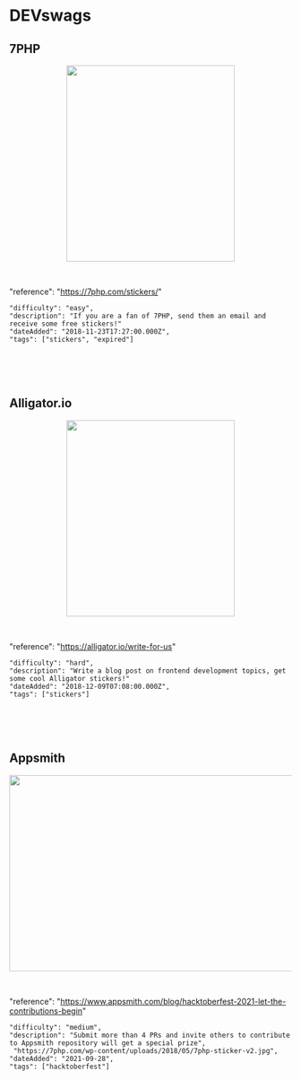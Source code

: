 # DEVswags




## 7PHP
<p align="center">
<img src="https://7php.com/wp-content/uploads/2018/05/7php-sticker-v2.jpg" height="350" width="300">       
</p>
<br>

"reference": "https://7php.com/stickers/"


    "difficulty": "easy",
    "description": "If you are a fan of 7PHP, send them an email and receive some free stickers!"
    "dateAdded": "2018-11-23T17:27:00.000Z",
    "tags": ["stickers", "expired"]
  
  
  <br>
  <br>
  <br>
  


## Alligator.io
<p align="center">
<img src="https://pbs.twimg.com/profile_images/622200384455442432/hf71Z251_400x400.png" height="350" width="300">       
</p>
<br>

"reference": "https://alligator.io/write-for-us"

 
    "difficulty": "hard",
    "description": "Write a blog post on frontend development topics, get some cool Alligator stickers!"
    "dateAdded": "2018-12-09T07:08:00.000Z",
    "tags": ["stickers"]
  <br>
  <br>
  <br> 
  


## Appsmith
<p align="center">
<img src="https://uploads-ssl.webflow.com/5f3d61ff1ad2bb54772d57de/614dbb8051b73a9c5ce9382e_Appsmith_HF2021%20(1)-p-1600.png" height="350" width="800">       
</p>
<br>

"reference": "https://www.appsmith.com/blog/hacktoberfest-2021-let-the-contributions-begin"


    "difficulty": "medium",
    "description": "Submit more than 4 PRs and invite others to contribute to Appsmith repository will get a special prize", 
     "https://7php.com/wp-content/uploads/2018/05/7php-sticker-v2.jpg",
    "dateAdded": "2021-09-28",
    "tags": ["hacktoberfest"]
  
  
  <br>
  <br>
  <br>  
  
  
  
  
  
  
  
  
  
  
  
  
  
  
  
  
  
  
  
  
  
  
  
  
  
  <!--
  
  

  {
    "name": "Appwrite",
    "difficulty": "medium",
    "description": "Contributing to any Appwrite repo this October will land you some cool merchandise, including stickers, magnets, and pins. There is also an exclusive T-Shirt for this month's top 20 contributors, and a chance to win a Digitalocean, Intel, and 'the Practical DEV' limited edition t-shirt.",
    "reference": "https://medium.com/appwrite-io/celebrate-hacktoberfest-20-with-appwrite-1356337e2159",
    "image": "https://miro.medium.com/max/700/1*PUyLJqc4AXHOmXwkH9FNKA.png",
    "dateAdded": "2020-09-21T18:32:00.000Z",
    "tags": ["badges", "hacktoberfest", "stickers", "clothing", "expired"]
  },
  {
    "name": "Aqua",
    "difficulty": "medium",
    "description": "Contribute to Aqua's open source portfolio, and win stickers, t-shirts and even a book on Kubernetes Security.",
    "reference": "https://blog.aquasec.com/aqua-open-source-security-hacktoberfest",
    "image": "https://blog.aquasec.com/hs-fs/hubfs/Blog/HacktoberFest%20Blog_650_315.jpg?width=1300&name=HacktoberFest%20Blog_650_315.jpg",
    "dateAdded": "2019-10-07T13:05:05.000Z",
    "tags": ["stickers", "clothing", "hacktoberfest", "expired"]
  },
  {
    "name": "AquaSec",
    "difficulty": "medium",
    "description": "Contribute to AquaSec's open source portfolio and win branded sticker packs, face masks, or limited edition Aqua Hacktoberfest T-shirts!",
    "reference": "https://blog.aquasec.com/hacktoberfest-2020-aqua-open-source",
    "image": "https://blog.aquasec.com/hs-fs/hubfs/Hacktoberfest%202.0%20Blog%20Image%20v4.jpg",
    "dateAdded": "2020-10-01T19:47:00.000Z",
    "tags": ["hacktoberfest", "stickers", "clothing", "expired"]
  },
  {
    "name": "Aras",
    "difficulty": "medium",
    "description": "Submit an improvement to any <a href='http://community.aras.com/en/projects/'>Aras Community Project</a> in October 2018 to earn stickers! Submit five, earn a limited edition T-shirt!",
    "reference": "https://community.aras.com/b/english/posts/join-aras-labs-hacktoberfest-2018",
    "image": "https://www.aras.com/-/media/Images/Content-Row-Images/im-an-innovator.png",
    "dateAdded": "2018-10-24T11:45:00.000Z",
    "tags": ["clothing", "hacktoberfest", "expired", "stickers"]
  },
  {
    "name": "Auth0",
    "difficulty": "hard",
    "description": "Have one accepted pull request in a qualifying Auth0 Github project in October 2018 and receive a kickass 2018 Hacktoberfest t-shirt courtesy of the awesome Auth0 team, along with a psychedelic Auth0 sticker pack!",
    "reference": "https://auth0.com/blog/celebrate-hacktoberfest-with-auth0/",
    "image": "https://images.all-free-download.com/images/graphiclarge/blank_t_shirt_clip_art_19042.jpg",
    "dateAdded": "2018-10-06T03:35:20.000Z",
    "tags": ["clothing", "hacktoberfest", "expired", "stickers"]
  },
  {
    "name": "Blockstack",
    "difficulty": "medium",
    "description": "Complete the Zero-to-DApp tutorial and submit your sample to App.co to get a T-shirt!",
    "reference": "https://community.blockstack.org/z2d-shirt",
    "image": "https://static.tildacdn.com/tild6433-6535-4833-b932-323062343930/Zero_to_Dapp_shirt_p.png",
    "dateAdded": "2020-01-19T05:30:00.000Z",
    "tags": ["clothing", "expired"]
  },
  {
    "name": "Blockstack",
    "difficulty": "easy",
    "description": "Get up to 5 awesome stickers from Blockstack! Don't be evil!",
    "reference": "https://web.archive.org/web/20200616131621/https://blockstack.myshopify.com/collections/frontpage/products/dont-be-evil-stickers",
    "image": "https://i.imgur.com/sHgpibu.jpg",
    "dateAdded": "2020-07-21T14:42:00.000Z",
    "tags": ["stickers", "expired"]
  },
  {
    "name": "Camunda",
    "difficulty": "medium",
    "description": "Complete the Camunda challenge to earn a limited edition Camunda x Hacktoberfest 2021 t-shirt as well as nifty stickers.",
    "reference": "https://camunda.com/hacktoberfest2021/",
    "image": "https://camunda.com/wp-content/uploads/2021/09/Join-the-Fun-%E2%80%93-Hacktoberfest-2021-2-09012021.png",
    "dateAdded": "2021-09-28T15:56:00.000Z",
    "tags": ["clothing", "hacktoberfest", "stickers"]
  },
  {
    "name": "CircleCI",
    "difficulty": "medium",
    "description": "Participate in #Orbtoberfest with CircleCI and claim limited edition swag! 1 - 3 pull requests: Limited-Edition Sticker, 4+ pull requests: Limited-Edition T-shirt",
    "reference": "https://hacktoberfest.circleci.com",
    "image": "https://i.imgur.com/MkxWDck.jpg",
    "dateAdded": "2020-10-02T19:30:00.000Z",
    "tags": ["clothing", "hacktoberfest", "stickers", "expired"]
  },
  {
    "name": "Codeship",
    "difficulty": "medium",
    "description": "Submit 15 builds in 30 days, get stickers sent your way! (Ships only to North America and Europe)",
    "reference": "https://codeship.com/swag",
    "image": "https://i.postimg.cc/1RL8YZPx/Bcob-ZCE-Imgur-1.jpg",
    "dateAdded": "2018-02-18T18:44:53.000Z",
    "tags": ["stickers"]
  },
  {
    "name": "CodingBlocks",
    "difficulty": "medium",
    "description": "Have one merged PR on any of <a href='https://cb.lk/gh'>Coding Blocks open source projects</a> and get t-shirt with stickers or even a bag (1 PR - t-shirt, 5+ PRs - bag)",
    "reference": "https://blog.codingblocks.com/2019/cb-hacktoberfest-2019/",
    "image": "https://i.imgur.com/0SrSsNM.png",
    "dateAdded": "2019-10-09T19:00:00.000Z",
    "tags": ["accessories", "stickers", "hacktoberfest", "clothing", "expired"]
  },
  {
    "name": "CommerceJS",
    "difficulty": "medium",
    "description": "Submit one pull request to Commerce.js to win more cool swag!",
    "reference": "https://commercejs.com/docs/hacktoberfest/",
    "image": "https://images.ctfassets.net/u77gi3ejnmxq/32QPYCIi28peoxPpwxmiml/3a56eecf0eaa4ec682d78ff0f560bd82/Group_5.svg",
    "dateAdded": "2020-10-06T07:54:00.000Z",
    "tags": ["hacktoberfest", "stickers", "badges", "expired"]
  },
  {
    "name": "Container Solutions",
    "difficulty": "easy",
    "description": "Submit one successful pull request to any of Container Solutions' repos to win a free t-shirt!",
    "reference": "https://blog.container-solutions.com/container-solutions-does-hacktoberfest",
    "image": "https://blog.container-solutions.com/hubfs/hacktober2020.png",
    "dateAdded": "2020-10-15T06:40:00.000Z",
    "tags": ["hacktoberfest", "clothing", "expired"]
  },
  {
    "name": "Contentful",
    "difficulty": "easy",
    "description": "Sign up to Contentful and get a free pair of socks to your door.",
    "reference": "https://www.contentful.com/resources/syntaxfm/",
    "image": "https://i.imgur.com/15gp2Ml.jpg",
    "dateAdded": "2018-12-03T04:36:19.000Z",
    "tags": ["clothing", "expired"]
  },
  {
    "name": "Datenanfragen.de e. V.",
    "difficulty": "medium",
    "description": "One merged PR gets at least 3 stickers (limited to 100 sets) and a chance at a limited edition t-shirt.",
    "reference": "https://www.datarequests.org/blog/hacktoberfest-2020/",
    "image": "https://www.datarequests.org/blog/hacktoberfest-2020/hacktoberfest-2020_hu28b1cba020bf43bc24568088e4124bec_241852_881x0_resize_q75_box.jpg",
    "dateAdded": "2020-10-01T19:00:00.000Z",
    "tags": ["stickers", "clothing", "hacktoberfest", "expired"]
  },
  {
    "name": "Deque",
    "difficulty": "easy",
    "description": "Answer Deque's feedback survey once you're logged in to get an awesome t-shirt.",
    "reference": "https://web.archive.org/web/20191011183127/https://twitter.com/dequesystems/status/1182651282869362694",
    "image": "https://i.imgur.com/t82DlcW.jpg",
    "dateAdded": "2020-02-25T14:33:22.000Z",
    "tags": ["clothing", "expired"]
  },
  {
    "name": "DEV Podcast",
    "difficulty": "easy",
    "description": "Leave a review about DevNews OR DevDiscuss podcasts on Apple Podcasts and get a free pack of DEV stickers.",
    "reference": "https://airtable.com/shr8oKAIMZgdYnBxx",
    "image": "https://dev-to-uploads.s3.amazonaws.com/i/g6kt7ukqd9adhssdmoe9.png",
    "dateAdded": "2020-10-01T17:18:00.000Z",
    "tags": ["stickers"]
  },
  {
    "name": "Devfolio",
    "difficulty": "hard",
    "description": "Contribute 4 valid PRs to one of Devfolio's approved repositories, and receive some stickers! Top 50 contributors will also get a t-shirt. (Ships only to India)",
    "reference": "https://devfolio.co/blog/devfolio-hacktoberfest-2020/",
    "image": "https://pbs.twimg.com/media/EJfpSDTUUAIXtdP.jpg",
    "dateAdded": "2020-10-01T16:35:21.000Z",
    "tags": ["stickers", "clothing", "hacktoberfest", "expired"]
  },
  {
    "name": "devRant",
    "difficulty": "medium",
    "description": "Get 30 ++'s on a single rant you've posted to devRant to receive 3 free high-quality devRant laptop stickers! Or post an awesome rant that gets over 750 ++'s to receive a free devRant squishy stress ball!",
    "reference": "https://devrant.com/free-stickers",
    "image": "https://devrant.com/static/devrant/img/stickers-collection3.png",
    "dateAdded": "2018-02-19T09:11:04.000Z",
    "tags": ["accessories", "stickers"]
  },
  {
    "name": "Docusaurus",
    "difficulty": "hard",
    "description": "Get swag for migrating websites to Docusaurus 2!",
    "reference": "https://github.com/facebook/docusaurus/issues/1834",
    "image": "https://i.imgur.com/IbZCAWP.jpg",
    "dateAdded": "2019-10-27T12:37:23.000Z",
    "tags": ["stickers"]
  },
  {
    "name": "Earthly",
    "difficulty": "medium",
    "description": "First 40 participants to get atleast one PR merged to <a href='https://github.com/earthly/earthly'>earthly</a> will receive Sticker. You can also qualify for the sticker by adding a working Earthfile file to another opensource project.",
    "reference": "https://blog.earthly.dev/hacktoberfest-2020/",
    "image": "https://static.wixstatic.com/media/2cf192_051ee9f4b18b42a49c5d3bb11d87e3f3~mv2.png/v1/fill/w_162,h_50,al_c,q_85,usm_0.66_1.00_0.01/Dark%20bg.webp",
    "dateAdded": "2020-10-01T16:38:00.000Z",
    "tags": ["hacktoberfest", "stickers", "expired"]
  },
  {
    "name": "erxes",
    "difficulty": "medium",
    "description": "Submit 3 issues and 1 PR to their <a href='https://github.com/erxes/erxes'>repo</a>, get a t-shirt and stickers.",
    "reference": "https://erxes.io/hubspot-alternative-erxes-swag",
    "image": "https://i.imgur.com/pE9Ml3v.png",
    "dateAdded": "2020-03-16T05:06:00.000Z",
    "tags": ["clothing", "stickers"]
  },
  {
    "name": "Flutterwave",
    "difficulty": "hard",
    "description": "Contribute 2 or more merged PRs to any of our community libraries and win a shirt",
    "reference": "https://twitter.com/Ace_KYD/status/1183738026511519745",
    "image": "https://i.imgur.com/OnQL0zO.jpg",
    "dateAdded": "2019-10-17T05:55:00.000Z",
    "tags": ["clothing", "hacktoberfest", "expired"]
  },
  {
    "name": "Gatsby",
    "difficulty": "hard",
    "description": "Get a pull request merged into Gatsby and receive a free shirt, socks, or stickers.",
    "reference": "https://www.gatsbyjs.org/docs/contributor-swag/",
    "image": "https://i.imgur.com/e7GwaTN.png",
    "dateAdded": "2018-10-24T11:42:09.000Z",
    "tags": ["clothing", "stickers"]
  },
  {
    "name": "Globo",
    "difficulty": "medium",
    "description": "Contribute 2 pull requests to Globo's Open Source Projects. At least 1 PR has to be accepted and you have to be in the first 200 registrants to get an exclusive t-shirt. Delivery only in Brazil.",
    "reference": "https://opensource.globo.com/hacktoberfest/",
    "image": "https://i.imgur.com/TTrRMaE.jpg",
    "dateAdded": "2019-10-10T13:00:00.000Z",
    "tags": ["hacktoberfest", "clothing", "expired"]
  },
  {
    "name": "Google Assistant",
    "difficulty": "hard",
    "description": "Make an app for the Google Assistant available to users, get an exclusive Google Assistant t-shirt and a Google Home (if a certain number of users engage with it)!",
    "reference": "https://developers.google.com/actions/community/overview",
    "image": "https://i.imgur.com/xElC8jm.jpg",
    "dateAdded": "2018-02-18T19:59:42.000Z",
    "tags": ["clothing", "device", "expired"]
  },
  {
    "name": "Hacktoberfest 2020",
    "difficulty": "medium",
    "description": "Make four Pull Requests (PRs) between October 1–31 in any time zone, and earn a limited edition T-shirt!",
    "reference": "https://hacktoberfest.digitalocean.com/",
    "image": "https://i.imgur.com/fAuXACg.png",
    "dateAdded": "2020-09-16T21:33:20.000Z",
    "tags": ["clothing", "hacktoberfest", "stickers", "expired"]
  },
  {
    "name": "Hasura",
    "difficulty": "medium",
    "description": "Submit a PR to Hasura's <a href='https://github.com/hasura/graphql-engine'>GraphQL Engine</a> or <a href='https://github.com/hasura/learn-graphql'>GraphQL Tutorial Series</a> during Hacktoberfest 2020 and get a Hasura sticker pack. For all valid PRs closing an issue with the label hacktoberfest, a secret swag will be sent.",
    "reference": "https://hasura.io/blog/hasura-joins-hacktoberfest-3rd-year-in-a-row/",
    "image": "https://hasura.io/blog/content/images/2020/09/Hacktoberfest-2020--5--1.png",
    "dateAdded": "2020-10-02T12:27:00.000Z",
    "tags": ["clothing", "hacktoberfest", "stickers", "expired"]
  },
  {
    "name": "IHP",
    "difficulty": "easy",
    "description": "Fill out the form, and get some stickers sent to you!",
    "reference": "https://github.com/digitallyinduced/ihp#ihp-stickers",
    "image": "https://i.imgur.com/lV40hIR.png",
    "dateAdded": "2020-10-02T09:59:00.000Z",
    "tags": ["stickers"]
  },
  {
    "name": "ImgBot",
    "difficulty": "easy",
    "description": "Install the bot on your repo and get some awesome laptop stickers from ImgBot after filling out the form!",
    "reference": "https://docs.google.com/forms/d/e/1FAIpQLScpL5wT5dsFTXZou49p7_W7Y2sbMeqKulvDrwHQabecc4YF7w/viewform",
    "image": "https://pbs.twimg.com/media/EJzGQGKUwAALlSC?format=jpg&name=4096x4096",
    "dateAdded": "2020-01-02T05:30:00.000Z",
    "tags": ["stickers", "expired"]
  },
  {
    "name": "Indeed",
    "difficulty": "medium",
    "description": "Complete two or more pull requests in October 2020 to any open source Indeed repository and be eligible to earn an Open Source sweatshirt! (Shipping only to US)",
    "reference": "https://engineering.indeedblog.com/indeed-hacktoberfest-2020/",
    "image": "https://rac4ou2q3g246tjk3rxqbt1c-wpengine.netdna-ssl.com/wp-content/uploads/2020/09/indeed_open_source_sweatshirt-1.png",
    "dateAdded": "2020-09-30T03:19:14.000Z",
    "tags": ["clothing", "hacktoberfest", "expired"]
  },
  {
    "name": "InfraCloud",
    "difficulty": "medium",
    "description": "The first 50 people to get one PR merged into an InfraCloud repo will get a cool t-shirt, along with some amazing stickers. Jumbo Prize – The person with the most merged PRs will also get a Kindle.",
    "reference": "https://twitter.com/infracloudio/status/1310980826541092865",
    "image": "https://i.imgur.com/Wlfg3Xq.png",
    "dateAdded": "2020-09-25T19:20:42.000Z",
    "tags": ["stickers", "clothing", "device", "hacktoberfest", "expired"]
  },
  {
    "name": "IPFS",
    "difficulty": "easy",
    "description": "Contact the IPFS team via e-mail, and ask them kindly for some swag!",
    "reference": "https://github.com/ipfs/community/#swag",
    "image": "https://i.imgur.com/sGUHD1P.jpg",
    "dateAdded": "2019-08-20T19:20:42.000Z",
    "tags": ["stickers", "clothing", "expired"]
  },
  {
    "name": "JabRef",
    "difficulty": "medium",
    "description": "Get a pull request merged, receive a sticker. Get five pull requests merged, receive a T-shirt.",
    "reference": "https://www.jabref.org/hacktoberfest/2019.html",
    "image": "https://i.imgur.com/eEXO4ep.jpg",
    "dateAdded": "2019-10-05T23:07:46.000Z",
    "tags": ["stickers", "clothing", "hacktoberfest", "expired"]
  },
  {
    "name": "Jetbrains",
    "difficulty": "easy",
    "description": "Fill in the form and you will get a coupon for a one-month access to 'All Products Pack' subscription of Jetbrains. It's free of charge and can be used by anyone.",
    "reference": "https://www.jetbrains.com/lp/hacktoberfest-2020/#get-the-tools",
    "image": "https://i.imgur.com/Lee21sb.png",
    "dateAdded": "2020-09-18T21:33:20.000Z",
    "tags": ["software", "hacktoberfest", "expired"]
  },
  {
    "name": "Jina AI",
    "difficulty": "medium",
    "description": "Love Jina, get swag! Make a PR, write a blog post, or provide awesome tech support and you'll get a notepad, stickers, keyring, pen and tote bag.",
    "reference": "https://jina.ai/blog/swag/",
    "image": "https://jina.ai/assets/images/blog/swag/advocate_swag.jpg",
    "dateAdded": "2021-07-23T16:38:20.000Z",
    "tags": ["accessories", "stickers"]
  },
  {
    "name": "JS Bin",
    "difficulty": "easy",
    "description": "Fill out a Google form with your name and address and get a sticker. There’s no cost to you, but they will be restricting the send outs to bi-monthly or quarterly depending on demand.",
    "reference": "https://jsbin.com/help/stickers/",
    "image": "https://pbs.twimg.com/media/CccQEDjUUAE9wRO.jpg",
    "dateAdded": "2018-11-28T16:42:00.000Z",
    "tags": ["stickers"]
  },
  {
    "name": "Kong",
    "difficulty": "medium",
    "description": "Everyone who gets 1 PR accepted to a Kong repo can get a Kong Contributor T-shirt!",
    "reference": "https://github.com/Kong/kong/blob/master/CONTRIBUTING.md#contributor-t-shirt",
    "image": "https://konghq.com/wp-content/uploads/2018/04/100-contributor-t-shirt-1024x768.jpg",
    "dateAdded": "2018-10-24T11:18:55.000Z",
    "tags": ["clothing"]
  },
  {
    "name": "LadyBug",
    "difficulty": "medium",
    "description": "In addition to the Hacktoberfest swag, LadybugTools is offering a sticker if you contribute 1 or more Pull Requests to solve one of our hacktoberfest labelled issues.",
    "reference": "https://discourse.ladybug.tools/t/celebrate-hacktoberfest-2019-with-ladybug-tools/7314",
    "image": "https://discourse.ladybug.tools/uploads/default/original/2X/d/d0d4cc754f688015675adf8698d42b42dde981bc.png",
    "dateAdded": "2019-10-09T10:23:46.000Z",
    "tags": ["hacktoberfest", "stickers", "expired"]
  },
  {
    "name": "LBRY",
    "difficulty": "medium",
    "description": "Anyone who makes any contribution at all, even a one line typo fix, will receive a LBRY sticker. Anyone who contributes anything of any substance will receive a sticker, LBRY t-shirt, and more.",
    "reference": "https://lbry.com/news/hacktoberfest-2019",
    "image": "https://i.imgur.com/IEchVUJ.png",
    "dateAdded": "2019-10-05T10:23:46.000Z",
    "tags": ["clothing", "hacktoberfest", "stickers", "expired"]
  },
  {
    "name": "Les tilleuls",
    "difficulty": "medium",
    "description": "To win a t-shirt, make 3 pull requests on API Platform's GitHub repositories by October 31st, and then <a href='https://cooptilleuls.typeform.com/to/CG0pLd'>fill in this form.</a>",
    "reference": "https://les-tilleuls.coop/fr/blog/article/celebrate-hacktoberfest-with-api-platform",
    "image": "https://i.imgur.com/uX5nRnW.png",
    "dateAdded": "2019-10-18T05:55:00.000Z",
    "tags": ["clothing", "hacktoberfest", "expired"]
  },
  {
    "name": "LoginRadius",
    "difficulty": "easy",
    "description": "Submit a successful pull request for one of the issues with the hacktoberfest label in the LoginRadius GitHub organization and earn a T-shirt and Swags!",
    "reference": "https://www.loginradius.com/blog/async/hacktoberfest-2021/",
    "image": "https://apidocs.lrcontent.com/images/swag_57515f6b4cc7487f27.76085248.png",
    "dateAdded": "2021-09-27T10:00:00.000Z",
    "tags": ["clothing", "hacktoberfest"]
  },
  {
    "name": "Magento + Adobe",
    "difficulty": "hard",
    "description": "Submit 5 or more pull requests during October 2019 to any open repositories under Adobe or Magento organizations on GitHub, get a Squashtoberfest T-Shirt!",
    "reference": "https://opensource.adobe.com/squashtoberfest/",
    "image": "https://i.imgur.com/yt3iUBB.png",
    "dateAdded": "2019-10-03T14:17:39.000Z",
    "tags": ["clothing", "hacktoberfest", "expired"]
  },
  {
    "name": "Mattermost",
    "difficulty": "easy",
    "description": "If you are a first time contributor, get a PR merged to any of their public repository and get a limited edition Mattermost mug!",
    "reference": "https://mattermost.com/blog/hacktoberfest-2020/",
    "image": "https://i.imgur.com/cGV35Cc.png",
    "dateAdded": "2020-09-29T14:17:39.000Z",
    "tags": ["mug", "hacktoberfest", "expired"]
  },
  {
    "name": "MayaData",
    "difficulty": "medium",
    "description": "Get a t-shirt for contributing a pull request to LitmusChaos/OpenEBS. There is also exclusive swag and prizes for the top weekly contributors.",
    "reference": "https://blog.mayadata.io/celebrate-hacktoberfest-2020-open-source-with-mayadata",
    "image": "https://blog.mayadata.io/hs-fs/hubfs/Hacktoberfest%20desktop%20version.png?width=3001&name=Hacktoberfest%20desktop%20version.png",
    "dateAdded": "2020-09-30T03:19:14.000Z",
    "tags": ["clothing", "hacktoberfest", "stickers", "expired"]
  },
  {
    "name": "Meedan",
    "difficulty": "easy",
    "description": "Contribute a valid PR to any Meedan repo during the month of October for a limited edition t-shirt, mask, and sticker pack.",
    "reference": "https://meedan.com/hacktoberfest",
    "image": "https://i.imgur.com/4sxLMVP.jpg",
    "dateAdded": "2020-10-03T17:26:00.000Z",
    "tags": ["clothing", "hacktoberfest", "stickers", "expired"]
  },
  {
    "name": "Microsoft",
    "difficulty": "medium",
    "description": "Make one pull request in October 2018 to any <a href='https://opensource.microsoft.com/'>open source Microsoft repository</a>, earn a limited edition T-shirt!",
    "reference": "https://cloudblogs.microsoft.com/opensource/2018/09/30/join-hacktoberfest-2018-celebration-microsoft/",
    "image": "https://i.imgur.com/d8Sa90c.jpg",
    "dateAdded": "2018-10-01T08:36:05.000Z",
    "tags": ["clothing", "hacktoberfest", "expired"]
  },
  {
    "name": "NativeScript",
    "difficulty": "easy",
    "description": "Make your first contribution to the NativeScript community and win an awesome set of stickers. Among the stickers you will find a limited edition 'Contributor' sticker. ",
    "reference": "https://www.nativescript.org/blog/nativescript-first-time-contribution-contest-continued-and-extended",
    "image": "https://i.imgur.com/iiWLHhk.png",
    "dateAdded": "2019-01-25T06:45:29.000Z",
    "tags": ["stickers"]
  },
  {
    "name": "Netlify",
    "difficulty": "easy",
    "description": "Just fill out the <a href='https://swag.netlify.com/'>form</a> and get stickers.",
    "reference": "https://swag.netlify.com/",
    "image": "https://i.imgur.com/lRJYJ3o.jpg",
    "dateAdded": "2018-04-27T19:36:39.000Z",
    "tags": ["stickers", "expired"]
  },
  {
    "name": "Nexmo",
    "difficulty": "medium",
    "description": "Have one accepted pull request in October 2018 to any <a href='https://github.com/nexmo/'>Nexmo Repository</a>, earn a limited edition #nextoberfest T-shirt!",
    "reference": "https://www.nexmo.com/blog/2018/10/09/join-nextoberfest-tis-the-season-to-be-hacking-dr/",
    "image": "https://www.nexmo.com/wp-content/uploads/2018/10/Nextoberfest.png",
    "dateAdded": "2018-10-12T13:32:07.000Z",
    "tags": ["clothing", "hacktoberfest", "expired"]
  },
  {
    "name": "npm",
    "difficulty": "hard",
    "description": "Fix a <a href='https://npm.community/c/bugs'>bug</a>, get a fashionable pair of socks!",
    "reference": "http://blog.npmjs.org/post/129827785565/npm-weekly-30-package-scripts-for-tooling-a",
    "image": "https://i.imgur.com/saUR1HM.jpg",
    "dateAdded": "2018-02-18T06:03:12.000Z",
    "tags": ["clothing"]
  },
  {
    "name": "OpenBazaar",
    "difficulty": "medium",
    "description": "Help improve our code and earn a limited edition shirt.",
    "reference": "https://openbazaar.org/blog/Hacktoberfest-with-OpenBazaar-Help-Make-Trade-Free-Get-Rewards/",
    "image": "https://openbazaar.org/blog/Hacktoberfest-with-OpenBazaar-Help-Make-Trade-Free-Get-Rewards/Hacktoberfest_2018_poster1_1600x850.png",
    "dateAdded": "2018-10-23T10:06:06.000Z",
    "tags": ["clothing", "hacktoberfest", "expired"]
  },
  {
    "name": "OpenEBS",
    "difficulty": "hard",
    "description": "One merged PR to OpenEBS Repository and a change get exclusive and limited OpenEBS swag, OpenEBS will contact you to fill out a form to send a special edition swag designed for Hacktoberfest. Not only this but by becoming a top weekly contributor, you’ll be able to grab even more swag.",
    "reference": "https://openebs.io/blog/hacktoberfest-2020-contribute-to-openebs/",
    "image": "https://raw.githubusercontent.com/cncf/artwork/ef31e1ee9503c134a13c6340ef2284d1b76ea38d/projects/openebs/stacked/color/openebs-stacked-color.png",
    "dateAdded": "2020-10-01T03:58:08.000Z",
    "tags": ["hacktoberfest", "stickers", "expired"]
  },
  {
    "name": "Operation Code",
    "difficulty": "medium",
    "description": "Resolve 3 issues to get a an Operation Code t-shirt. Get 2 PRs merged to get a pack of Operation Code stickers.",
    "reference": "https://github.com/OperationCode/START_HERE",
    "image": "https://operation-code-assets.s3.us-east-2.amazonaws.com/branding/logos/small-blue-logo.png",
    "dateAdded": "2020-10-01T16:31:00.000Z",
    "tags": ["clothing", "hacktoberfest", "stickers", "expired"]
  },
  {
    "name": "opsdroid",
    "difficulty": "medium",
    "description": "Contribute to opsdroid and receive some stickers!",
    "reference": "https://medium.com/opsdroid/contributor-sticker-packs-738058ceda59",
    "image": "https://cdn-images-1.medium.com/max/1000/1*xSLmpInA96k9beqMwFPjZQ.jpeg",
    "dateAdded": "2019-01-04T22:12:15.000Z",
    "tags": ["stickers"]
  },
  {
    "name": "Pagerduty",
    "difficulty": "easy",
    "description": "Create and fill out your profile. Upload a custom avatar. Introduce yourself.",
    "reference": "https://twitter.com/pagerduty",
    "image": "https://i.imgur.com/WYeYymd.jpg",
    "dateAdded": "2019-10-09T22:04:00.000Z",
    "tags": ["stickers", "expired"]
  },
  {
    "name": "Parity Technologies",
    "difficulty": "medium",
    "description": "Anyone who makes any significant contribution to the Substrate ecosystem during Hacktoberfest is eligible for a special limited edition Parity Hacktoberfest 2019 gym bag.",
    "reference": "https://www.parity.io/blog/hacktoberfest-2019-parity/",
    "image": "https://www.parity.io/images/hacktoberfest2019_bag.jpeg",
    "dateAdded": "2019-10-12T19:49:00.000Z",
    "tags": ["hacktoberfest", "accessories", "expired"]
  },
  {
    "name": "Passenger",
    "difficulty": "easy",
    "description": "Register to join the November 1st livestream in which Phusion adds a major feature to Passenger, and win a custom key cap or beanie with the Passenger logo embroided (and stickers, guaranteed).",
    "reference": "https://blog.phusion.nl/2018/10/19/livestreaming-from-phusion-hq-adding-a-feature-to-passenger/",
    "image": "https://i.imgur.com/gVfuWsu.png",
    "dateAdded": "2018-10-20T11:38:34.000Z",
    "tags": ["clothing", "accessories", "expired", "stickers"]
  },
  {
    "name": "QMK",
    "difficulty": "medium",
    "description": "Four interactions with a QMK repo or $15 to cKeys non-profit will qualify you for a QMK T-shirt.",
    "reference": "https://hacktoberfest.qmk.fm/",
    "image": "https://hacktoberfest.qmk.fm/img/social.jpg",
    "dateAdded": "2019-10-14T16:16:36.000Z",
    "tags": ["clothing", "hacktoberfest", "expired"]
  },
  {
    "name": "Redis Cloud",
    "difficulty": "easy",
    "description": "Sign up and create your first database, you will receive a free t-shirt. (Ships only to North America)",
    "reference": "https://redislabs.com/try-redis-cloud-essentials-for-a-free-shirt/",
    "image": "https://i.imgur.com/pU8KfaE.png",
    "dateAdded": "2020-02-14T17:13:48.000Z",
    "tags": ["clothing", "expired"]
  },
  {
    "name": "RedwoodJS",
    "difficulty": "easy",
    "description": "Simply fill in your postal address and get free stickers! (Shipped worldwide)",
    "reference": "https://redwoodjs.com/stickers",
    "image": "https://i.imgur.com/zlnnR1F.png",
    "dateAdded": "2020-09-03T15:43:00.000Z",
    "tags": ["stickers"]
  },
  {
    "name": "Saleor",
    "difficulty": "medium",
    "description": "Solve any of the issues with the Hacktoberfest label and win a pair of Saleor Socks.",
    "reference": "https://twitter.com/getsaleor/status/1179370205895634946",
    "image": "https://i.imgur.com/fZhBx2G.jpg",
    "dateAdded": "2018-10-23T17:39:00.000Z",
    "tags": ["clothing", "hacktoberfest", "expired"]
  },
  {
    "name": "SalesAgility",
    "difficulty": "hard",
    "description": "At least 1 merged PR in the SuiteCRM, SuiteDocs or SuitePortal repos wins you a mug.",
    "reference": "https://suitecrm.com/community-diary-sept-2019-edition/",
    "image": "https://suitecrm.com/wp-content/uploads/2017/12/icon_about1-200x39.png",
    "dateAdded": "2018-10-23T17:44:00.000Z",
    "tags": ["hacktoberfest", "accessories", "expired"]
  },
  {
    "name": "SendGrid",
    "difficulty": "hard",
    "description": "Five accepted pull results from SendGrid will qualify you for a special edition SendGrid Hacktoberfest T-shirt.",
    "reference": "https://sendgrid.com/blog/hacktoberfest-2018-has-arrived/",
    "image": "https://sendgrid.com/wp-content/uploads/2018/09/9-18_Hacktoberfest_Shirt_Front-960x960.jpg",
    "dateAdded": "2018-10-12T13:10:59.000Z",
    "tags": ["clothing", "hacktoberfest", "expired"]
  },
  {
    "name": "Sense/Net",
    "difficulty": "easy",
    "description": "First 100 participants to make a pull request to any Sense/Net repo between October 1 and October 31 will receive a limited edition sensenet #hacktoberfest t-shirt.",
    "reference": "https://www.sensenet.com/blog/2019-10-01-hacktoberfest-is-here",
    "image": "https://raw.githubusercontent.com/SenseNet/sncom-resources/master/img/posts/hacktoberfest2019.png",
    "dateAdded": "2019-10-05T22:56:53.000Z",
    "tags": ["clothing", "hacktoberfest", "expired"]
  },
  {
    "name": "SimbaChain",
    "difficulty": "easy",
    "description": "Register and get a free Blockchain Shirt! Pick your side, <code>eth_listtransactions = _yep</code> vs <code>eth_listtransactions = _nope</code>. Ships only to USA.",
    "reference": " https://simbachain.com/community/join-our-community/",
    "image": "https://simbachain.com/wp-content/uploads/2018/07/SIMBA-Blockchain-Shirt-V2.png",
    "dateAdded": "2018-12-04T05:58:05.000Z",
    "tags": ["clothing", "expired"]
  },
  {
    "name": "source{d}",
    "difficulty": "hard",
    "description": "Three merged pull requests in any source{d} repo to receive a limited edition T-shirt as well as one sticker for those who get at least one pull requests merged.",
    "reference": "https://medium.com/sourcedtech/celebrating-open-source-with-hacktoberfest-2018-7283cfc6666b",
    "image": "https://pbs.twimg.com/media/DrA_3NBVYAAmHnS.jpg",
    "dateAdded": "2018-10-23T10:00:46.000Z",
    "tags": ["clothing", "hacktoberfest", "expired", "stickers"]
  },
  {
    "name": "SpecFlow",
    "difficulty": "easy",
    "description": "A collection of SpecFlow stickers for getting a PR merged into the SpecFlow repo",
    "reference": "https://specflow.org/contributer-package",
    "image": "https://i.imgur.com/o7utTj2.png",
    "dateAdded": "2020-10-02T14:39:45.000Z",
    "tags": ["hacktoberfest", "stickers", "expired"]
  },
  {
    "name": "Strawberry",
    "difficulty": "easy",
    "description": "Strawberry stickers for any accepted PR in October",
    "reference": "https://twitter.com/patrick91/status/1178952690300272640",
    "image": "https://i.imgur.com/QatMBLf.jpg",
    "dateAdded": "2019-10-12T10:22:50.000Z",
    "tags": ["hacktoberfest", "stickers", "expired"]
  },
  {
    "name": "Switchblade",
    "difficulty": "medium",
    "description": "Open three valid pull requests on a <a href='https://github.com/SwitchbladeBot/switchblade'>Switchblade repository</a> to receive three fancy Switchblade stickers and a \"thank you\" letter.",
    "reference": "https://github.com/SwitchbladeBot/switchblade/issues/1203",
    "image": "https://user-images.githubusercontent.com/25179120/94884272-65aba600-0443-11eb-8374-d2c570ef385d.png",
    "dateAdded": "2020-10-02T12:46:00.000Z",
    "tags": ["stickers", "hacktoberfest", "expired"]
  },
  {
    "name": "Twilio",
    "difficulty": "medium",
    "description": "Complete the first set of objectives in <a href='https://twilio.com/quest'>Twilio Quest</a> and get a Twilio Quest t-shirt right to your door.",
    "reference": "https://www.youtube.com/watch?v=r9MPBJjPQdA",
    "image": "https://pbs.twimg.com/media/DpB5PIYVAAAX4eC.jpg",
    "dateAdded": "2018-10-09T06:00:07.000Z",
    "tags": ["clothing", "expired"]
  },
  {
    "name": "Twilio",
    "difficulty": "easy",
    "description": "A collection of stickers and a special pair of Twilio socks are up for grabs when you contribute to any project on github.com/twilio-labs (including the Open Pixel Art project).",
    "reference": "https://www.twilio.com/blog/ahoy-hacktoberfest-2019",
    "image": "https://s3.amazonaws.com/com.twilio.prod.twilio-docs/images/sticker-teaser-questionmark.width-1000.jpg",
    "dateAdded": "2019-10-04T15:55:15.000Z",
    "tags": ["stickers", "clothing", "hacktoberfest", "expired"]
  },
  {
    "name": "Umbraco",
    "difficulty": "medium",
    "description": "Have one approved PR on any Umbraco repo to get some exclusive and limited Umbraco swag. All contributors will also be listed by Github username in their November blog post!",
    "reference": "https://umbraco.com/blog/hacktoberfest-2019/",
    "image": "https://i.imgur.com/tFqV0RC.jpg",
    "dateAdded": "2019-10-04T15:17:00.000Z",
    "tags": ["hacktoberfest", "stickers", "expired"]
  },
  {
    "name": "Uno",
    "difficulty": "easy",
    "description": "Register for the Hacktoberfest event. Share your contact details. Make a pull-request to improve the projects code or documentation.",
    "reference": "https://platform.uno/uno-is-joining-hacktoberfest-2019/",
    "image": "https://s3.amazonaws.com/uno-website-assets/wp-content/uploads/2019/08/21141002/diagram-991x1024.png",
    "dateAdded": "2019-09-25T13:05:05.000Z",
    "tags": ["clothing", "hacktoberfest", "expired"]
  },
  {
    "name": "Valor Software",
    "difficulty": "medium",
    "description": "Make pull requests to issues tagged with \"Hacktoberfest\" label in ngx-bootstrap repo during October and get a pen, a sticker, a notepad, and a wooden phone stand.",
    "reference": "https://valor-software.com/articles/hacktoberfest-2019-is-coming-and-ngx-bootstrap-strives-for-your-attention.html",
    "image": "https://valor-software.com/assets/images/5d91e2ddd7ccc682175962ea_f27J06AkBW3Dd3pB4fanZWw1sbrhcs-GJCI5H3DgSK_U2R2cbRSAY_-3hTCe75DQU9iMPJpWnJJlSLra_yAyKtPmzmyeUlGVIVlTj2do6t_Y1za0aYfDaTVc8bR6yFgEwNIQ1ZXM.jpeg",
    "dateAdded": "2019-10-04T16:13:00.000Z",
    "tags": ["hacktoberfest", "stickers", "accessories", "expired"]
  },
  {
    "name": "Vonage",
    "difficulty": "medium",
    "description": "Make a pull request to a <a href=\"https://github.com/Vonage\">Vonage repo</a> referencing an issue labeled \"Hacktoberfest\", fill out a form, and get $5 gift card or socks",
    "reference": "https://developer.nexmo.com/hacktoberfest",
    "image": "https://res.cloudinary.com/dsg3ucw55/image/upload/v1599671200/Logo_nstaby.svg",
    "dateAdded": "2020-10-01T10:15:00.000Z",
    "tags": ["hacktoberfest", "clothing", "donation", "expired"]
  },
  {
    "name": "Webiny",
    "difficulty": "medium",
    "description": "Join the <a href=\"https://webiny.com/slack\">Slack community</a>, get 2 Webiny PRs merged, and request your Swag Pack and a t-shirt.",
    "reference": "https://dev.to/webiny/webiny-hacktoberfest-2020-49h4",
    "image": "https://res.cloudinary.com/practicaldev/image/fetch/s--FuHl5nFV--/c_imagga_scale,f_auto,fl_progressive,h_420,q_auto,w_1000/https://dev-to-uploads.s3.amazonaws.com/i/c9jfsatz14vkied629co.png",
    "dateAdded": "2020-09-30T16:35:00.000Z",
    "tags": ["hacktoberfest", "clothing", "stickers", "expired"]
  },
  {
    "name": "WhatIsMyBrowser",
    "difficulty": "easy",
    "description": "Send an API request, get some sweet vinyl laptop stickers!",
    "reference": "https://developers.whatismybrowser.com/api/swag/",
    "image": "https://i.imgur.com/ZyhS12p.png",
    "dateAdded": "2018-10-12T13:05:05.000Z",
    "tags": ["stickers", "expired"]
  },
  {
    "name": "Xamarin",
    "difficulty": "medium",
    "description": "Make quality pull requests to issues that are 'approved item of work' to get stickers, t-shirt or even a trophy.",
    "reference": "https://devblogs.microsoft.com/xamarin/hacktoberfest-2019-xamarin-edition/",
    "image": "http://devblogs.microsoft.com/xamarin/wp-content/uploads/sites/44/2019/10/medium_25686-c9dd82896c9e66bb82600f256444abe6.png",
    "dateAdded": "2019-10-08T21:00:00.000Z",
    "tags": ["stickers", "hacktoberfest", "clothing", "expired"]
  }
]
